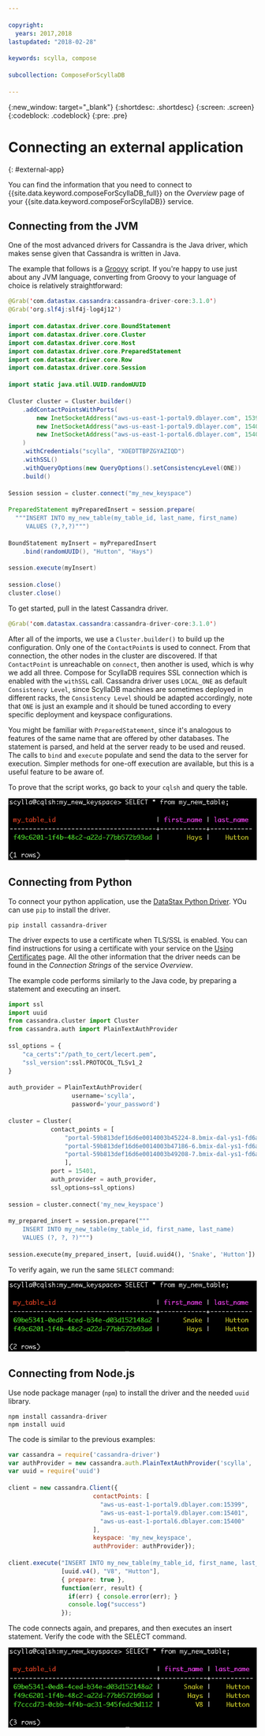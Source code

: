 ```yaml
---

copyright:
  years: 2017,2018
lastupdated: "2018-02-28"

keywords: scylla, compose

subcollection: ComposeForScyllaDB

---
```


{:new_window: target="_blank"}
{:shortdesc: .shortdesc}
{:screen: .screen}
{:codeblock: .codeblock}
{:pre: .pre}

# Connecting an external application
{: #external-app}

You can find the information that you need to connect to {{site.data.keyword.composeForScyllaDB_full}} on the *Overview* page of your {{site.data.keyword.composeForScyllaDB}} service.

## Connecting from the JVM

One of the most advanced drivers for Cassandra is the Java driver, which makes sense given that Cassandra is written in Java.

The example that follows is a [Groovy](http://www.groovy-lang.org/documentation.html#gettingstarted) script. If you're happy to use just about any JVM language, converting from Groovy to your language of choice is relatively straightforward:

```java
@Grab('com.datastax.cassandra:cassandra-driver-core:3.1.0')
@Grab('org.slf4j:slf4j-log4j12')

import com.datastax.driver.core.BoundStatement
import com.datastax.driver.core.Cluster
import com.datastax.driver.core.Host
import com.datastax.driver.core.PreparedStatement
import com.datastax.driver.core.Row
import com.datastax.driver.core.Session

import static java.util.UUID.randomUUID

Cluster cluster = Cluster.builder()
    .addContactPointsWithPorts(
        new InetSocketAddress("aws-us-east-1-portal9.dblayer.com", 15399 ),
        new InetSocketAddress("aws-us-east-1-portal9.dblayer.com", 15401 ),
        new InetSocketAddress("aws-us-east-1-portal6.dblayer.com", 15400 )
    )
    .withCredentials("scylla", "XOEDTTBPZGYAZIQD")
    .withSSL()
    .withQueryOptions(new QueryOptions().setConsistencyLevel(ONE))
    .build()

Session session = cluster.connect("my_new_keyspace")

PreparedStatement myPreparedInsert = session.prepare(
  """INSERT INTO my_new_table(my_table_id, last_name, first_name)
     VALUES (?,?,?)""")

BoundStatement myInsert = myPreparedInsert
    .bind(randomUUID(), "Hutton", "Hays")

session.execute(myInsert)

session.close()
cluster.close()
```

To get started, pull in the latest Cassandra driver.

```java
@Grab('com.datastax.cassandra:cassandra-driver-core:3.1.0')
```

After all of the imports, we use a `Cluster.builder()` to build up the configuration. Only one of the `ContactPoint`s is used to connect. From that connection, the other nodes in the cluster are discovered. If that `ContactPoint` is unreachable on `connect`, then another is used, which is why we add all three. Compose for ScyllaDB requires SSL connection which is enabled with the `withSSL` call. Cassandra driver uses `LOCAL_ONE` as default `Consistency Level`, since ScyllaDB machines are sometimes deployed in different racks, the `Consistency Level` should be adapted accordingly, note that `ONE` is just an example and it should be tuned according to every specific deployment and keyspace configurations. 

You might be familiar with `PreparedStatement`, since it's analogous to features of the same name that are offered by other databases. The statement is parsed, and held at the server ready to be used and reused. The calls to `bind` and `execute` populate and send the data to the server for execution. Simpler methods for one-off execution are available, but this is a useful feature to be aware of.

To prove that the script works, go back to your `cqlsh` and query the table.

![Results from `SELECT` in `cqlsh`.](./images/results_select_java.png "Results from Select")

## Connecting from Python

To connect your python application, use the [DataStax Python Driver](https://github.com/datastax/python-driver). YOu can use `pip` to install the driver.

```shell
pip install cassandra-driver
```

The driver expects to use a certificate when TLS/SSL is enabled. You can find instructions for using a certificate with your service on the [Using Certificates](/docs/ComposeForScyllaDB?topic=ComposeForScyllaDB-scylla-certificates) page. All the other information that the driver needs can be found in the _Connection Strings_ of the service _Overview_.

The example code performs similarly to the Java code, by preparing a statement and executing an insert.

```python
import ssl
import uuid
from cassandra.cluster import Cluster
from cassandra.auth import PlainTextAuthProvider

ssl_options = {
    "ca_certs":"/path_to_cert/lecert.pem",
    "ssl_version":ssl.PROTOCOL_TLSv1_2
}

auth_provider = PlainTextAuthProvider(
                  username='scylla',
                  password='your_password')

cluster = Cluster(
            contact_points = [
                "portal-59b813def16d6e0014003b45224-8.bmix-dal-ys1-fd6a5b7e-e120-43f3-95ea-e40028e540a8.composeci-us-ibm-com.composedb.com",  
                "portal-59b813def16d6e0014003b47186-6.bmix-dal-ys1-fd6a5b7e-e120-43f3-95ea-e40028e540a8.composeci-us-ibm-com.composedb.com",  
                "portal-59b813def16d6e0014003b49208-7.bmix-dal-ys1-fd6a5b7e-e120-43f3-95ea-e40028e540a8.composeci-us-ibm-com.composedb.com"
                ],
            port = 15401,
            auth_provider = auth_provider,
            ssl_options=ssl_options)

session = cluster.connect('my_new_keyspace')

my_prepared_insert = session.prepare("""
    INSERT INTO my_new_table(my_table_id, first_name, last_name)
    VALUES (?, ?, ?)""")

session.execute(my_prepared_insert, [uuid.uuid4(), 'Snake', 'Hutton'])
```

To verify again, we run the same `SELECT` command:

![Results from `SELECT` in `cqlsh`.](./images/results_select_python.png "Results from Select")

## Connecting from Node.js

Use node package manager (`npm`) to install the driver and the needed `uuid` library.

```shell
npm install cassandra-driver
npm install uuid
```

 The code is similar to the previous examples:

```javascript
var cassandra = require('cassandra-driver')
var authProvider = new cassandra.auth.PlainTextAuthProvider('scylla', 'XOEDTTBPZGYAZIQD')
var uuid = require('uuid')

client = new cassandra.Client({
                        contactPoints: [
                          "aws-us-east-1-portal9.dblayer.com:15399",
                          "aws-us-east-1-portal9.dblayer.com:15401",
                          "aws-us-east-1-portal6.dblayer.com:15400"
                        ],
                        keyspace: 'my_new_keyspace',
                        authProvider: authProvider});

client.execute("INSERT INTO my_new_table(my_table_id, first_name, last_name) VALUES(?,?,?)",
               [uuid.v4(), "V8", "Hutton"],
               { prepare: true },
               function(err, result) {
                 if(err) { console.error(err); }
                 console.log("success")
               });

```

The code connects again, and prepares, and then executes an insert statement. Verify the code with the SELECT command.

![Results from `SELECT` in `cqlsh`.](./images/results_select_node.png "Results from Select")
